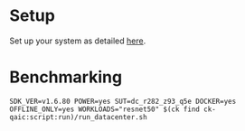 # Setup
Set up your system as detailed [here](https://github.com/krai/ck-qaic/blob/main/script/setup.docker/README.md).

# Benchmarking
```
SDK_VER=v1.6.80 POWER=yes SUT=dc_r282_z93_q5e DOCKER=yes OFFLINE_ONLY=yes WORKLOADS="resnet50" $(ck find ck-qaic:script:run)/run_datacenter.sh
```
